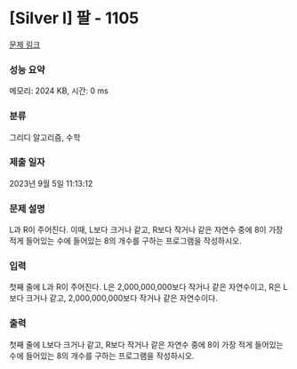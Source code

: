 # [Silver I] 팔 - 1105 

[문제 링크](https://www.acmicpc.net/problem/1105) 

### 성능 요약

메모리: 2024 KB, 시간: 0 ms

### 분류

그리디 알고리즘, 수학

### 제출 일자

2023년 9월 5일 11:13:12

### 문제 설명

<p>L과 R이 주어진다. 이때, L보다 크거나 같고, R보다 작거나 같은 자연수 중에 8이 가장 적게 들어있는 수에 들어있는 8의 개수를 구하는 프로그램을 작성하시오.</p>

### 입력 

 <p>첫째 줄에 L과 R이 주어진다. L은 2,000,000,000보다 작거나 같은 자연수이고, R은 L보다 크거나 같고, 2,000,000,000보다 작거나 같은 자연수이다.</p>

### 출력 

 <p>첫째 줄에 L보다 크거나 같고, R보다 작거나 같은 자연수 중에 8이 가장 적게 들어있는 수에 들어있는 8의 개수를 구하는 프로그램을 작성하시오.</p>


